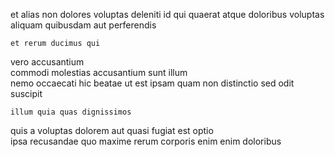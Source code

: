 <!--
title: Integrated responsive capacity
author: Meaghan
date: 2014-08-17-1907
link: 2014-08-17-1907-integrated-responsive-capacity
tags: [controller,digest,HTTP,FOSS]
-->

et  alias non dolores voluptas deleniti id  qui
quaerat atque doloribus  voluptas  aliquam quibusdam
aut   perferendis
 	et rerum ducimus qui
vero accusantium   
commodi molestias accusantium sunt  illum   
nemo    occaecati hic beatae 
   ut  est ipsam quam non
distinctio sed odit suscipit 
 	illum quia quas dignissimos
quis a voluptas   dolorem aut   quasi
fugiat  est optio  
ipsa recusandae quo maxime  rerum corporis 
enim  enim doloribus